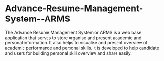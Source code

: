 # Advance-Resume-Management-System--ARMS
The Advance Resume Management System or ARMS is a web base application that serves to store organise and present academic and personal information. It also helps to visualise and present overview of academic performance and personal skills. It is developed to help candidate and users for building personal skill overview and share easily.
